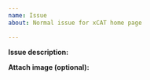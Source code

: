 ```yaml
---
name: Issue
about: Normal issue for xCAT home page

---
```


**Issue description:**



**Attach image (optional):**


